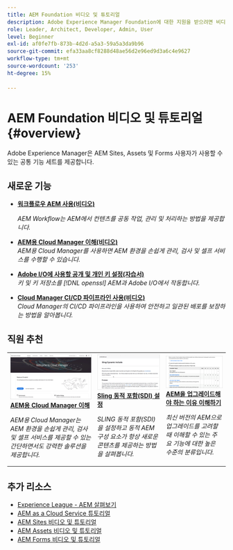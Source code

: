 ```yaml
---
title: AEM Foundation 비디오 및 튜토리얼
description: Adobe Experience Manager Foundation에 대한 지원을 받으려면 비디오 및 자습서를 시청하십시오.
role: Leader, Architect, Developer, Admin, User
level: Beginner
exl-id: af0fe7fb-873b-4d2d-a5a3-59a5a3da9b96
source-git-commit: efa33aa8cf8288d48ae56d2e96ed9d3a6c4e9627
workflow-type: tm+mt
source-wordcount: '253'
ht-degree: 15%

---
```


# AEM Foundation 비디오 및 튜토리얼 {#overview}

Adobe Experience Manager은 AEM Sites, Assets 및 Forms 사용자가 사용할 수 있는 공통 기능 세트를 제공합니다.

## 새로운 기능

* **[워크플로우 AEM 사용(비디오)](./workflow/use-workflow.md)**

   *AEM Workflow는 AEM에서 컨텐츠를 공동 작업, 관리 및 처리하는 방법을 제공합니다.*

* **[AEM용 Cloud Manager 이해(비디오)](./cloud-manager/understand-cloud-manager-for-aem.md)**\
   *AEM용 Cloud Manager를 사용하면 AEM 환경을 손쉽게 관리, 검사 및 셀프 서비스를 수행할 수 있습니다.*

* **[Adobe I/O에 사용할 공개 및 개인 키 설정(자습서)](./authentication/set-up-public-private-keys-for-use-with-aem-and-adobe-io.md)**\
   *키 및 키 저장소를 [!DNL openssl] AEM과 Adobe I/O에서 작동합니다.*

* **[Cloud Manager CI/CD 파이프라인 사용(비디오)](./cloud-manager/use-the-cicd-pipeline-in-cloud-manager-for-aem.md)**\
   *Cloud Manager의 CI/CD 파이프라인을 사용하여 안전하고 일관된 배포를 보장하는 방법을 알아봅니다.*

## 직원 추천

<table>
<tr>
  <td>
    <a href="./cloud-manager/understand-cloud-manager-for-aem.md">
    <img alt="AEM용 Cloud Manager 이해" src="./cloud-manager/assets/understand-cloud-manager-for-aem/thumbnail.png" />
    </a>
    <div>
     <a href="./cloud-manager/understand-cloud-manager-for-aem.md">
    <strong>AEM용 Cloud Manager 이해</strong>
    </a>
    </div>
    <p>
    <em>AEM용 Cloud Manager는 AEM 환경을 손쉽게 관리, 검사 및 셀프 서비스를 제공할 수 있는 간단하면서도 강력한 솔루션을 제공합니다.</em>
    <p>
  </td>
   <td>
    <a href="./development/set-up-sling-dynamic-include.md">
    <img alt="Sling 동적 포함(SDI) 설정" src="./development/assets/set-up-sling-dynamic-include/thumbnail.png" />
    </a>
     <div>
     <a href="./development/set-up-sling-dynamic-include.md">
    <strong>Sling 동적 포함(SDI) 설정</strong>
    </a>
    </div>
    <p>
    <em>SLING 동적 포함(SDI)을 설정하고 동적 AEM 구성 요소가 항상 새로운 콘텐츠를 제공하는 방법을 살펴봅니다.</em>
    <p>
  </td>
  <td>
    <a href="./administration/understand-reasons-to-upgrade.md">
    <img alt="AEM 업그레이드 이유 이해하기" src="./administration/assets/understand-reasons-to-upgrade/thumbnail.png" />
    </a>
    <div>
    <a href="./administration/understand-reasons-to-upgrade.md">
    <strong>AEM을 업그레이드해야 하는 이유 이해하기</strong>
    </a>
    </div>
    <p>
    <em>최신 버전의 AEM으로 업그레이드를 고려할 때 이해할 수 있는 주요 기능에 대한 높은 수준의 분류입니다.</em>
    </p>
  </td>
</tr>
</table>

## 추가 리소스

* [Experience League - AEM 살펴보기](https://experienceleague.adobe.com/#recommended/solutions/experience-manager)
* [AEM as a Cloud Service 튜토리얼](/help/cloud-service/overview.md)
* [AEM Sites 비디오 및 튜토리얼](/help/sites/overview.md)
* [AEM Assets 비디오 및 튜토리얼](/help/assets/overview.md)
* [AEM Forms 비디오 및 튜토리얼](/help/forms/overview.md)
